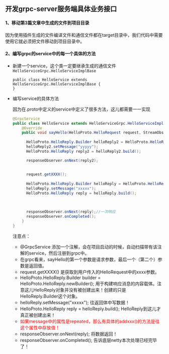 ## 开发grpc-server服务端具体业务接口



#### 1、移动第3篇文章中生成的文件到项目目录

因为使用插件生成的文件编译文件和通信文件都在target目录中，我们代码中需要使用它就必须把文件移动到项目目录中。



#### 2、编写grpc的service中的每一个具体的方法

- 新建一个service，这个类一定要继承生成的通信文件`HelloServiceGrpc.HelloServiceImplBase`

  ```jaav
  public class HelloService extends HelloServiceGrpc.HelloServiceImplBase {
  }
  ```

- 编写service的具体方法

  因为在.proto中定义的service中定义了很多方法，这儿都需要一一实现

  ```java
  @GrpcService
  public class HelloService extends HelloServiceGrpc.HelloServiceImplBase {
      @Override
      public void sayHello(HelloProto.HelloRequest request, StreamObserver<HelloProto.HelloReply> responseObserver) {
        
        HelloProto.HelloReply.Builder helloReply2 = HelloProto.HelloReply.newBuilder();
        helloReply2.setMessage("yyyyy");
        HelloProto.HelloReply reply2 = helloReply2.build();
  
        responseObserver.onNext(reply2);
        
          
        request.getXXXX();
        
        HelloProto.HelloReply.Builder helloReply = HelloProto.HelloReply.newBuilder();
        helloReply.setMessage("xxxxx");
        HelloProto.HelloReply reply = helloReply.build();
        
        
        
        responseObserver.onNext(reply);//一次响应
        responseObserver.onCompleted();
      }
  }
  ```
  
  注意点：
  
  - @GrpcService 添加一个注解，会在项目启动的时候，自动扫描带有该注解的service，然后注册到grpc中。
  - 在grpc看来，sayHello的第一个参数是请求参数，最后一个（第二个）参数是返回值。
  - request.getXXXX() 是获取到用户传入的HelloRequest中的xxxx参数。
  - HelloProto.HelloReply.Builder builder = HelloProto.HelloReply.newBuilder(); 用于构建响应消息的内容载体。注意这儿HelloReply对象并没有被创建出来！创建的只是HelloReply.Builder这个对象。
  - helloReply.setMessage("xxxxx"); 往返回体中写数据！
  - HelloProto.HelloReply reply = helloReply.build();  HelloReply到这儿才真正被创建出来！
  - <font color="red">如果message中的属性是repeated，那么有具体的addxxx()的方法是往这个属性中存放值！</font>
  - responseObserver.onNext(reply); 将数据返回！
  - responseObserver.onCompleted(); 告诉底层netty本次处理已经完毕了！